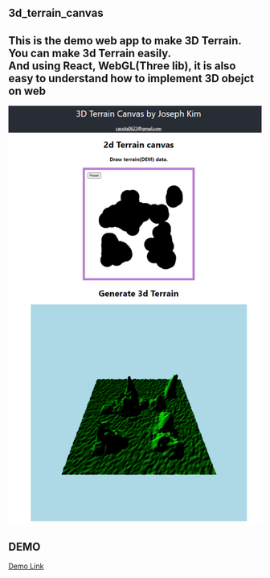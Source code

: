 ## 3d_terrain_canvas
## This is the demo web app to make 3D Terrain.<br>You can make 3d Terrain easily.<br>And using React, WebGL(Three lib), it is also easy to understand how to implement 3D obejct on web

![Demo Image](./public/demoImg.png "3D Terrain Demo Image")

## DEMO
[Demo Link](d3udfi5rdhe7jp.cloudfront.net)
